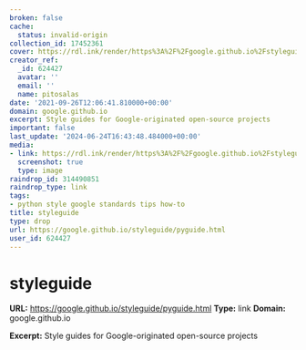 ```yaml
---
broken: false
cache:
  status: invalid-origin
collection_id: 17452361
cover: https://rdl.ink/render/https%3A%2F%2Fgoogle.github.io%2Fstyleguide%2Fpyguide.html
creator_ref:
  _id: 624427
  avatar: ''
  email: ''
  name: pitosalas
date: '2021-09-26T12:06:41.810000+00:00'
domain: google.github.io
excerpt: Style guides for Google-originated open-source projects
important: false
last_update: '2024-06-24T16:43:48.484000+00:00'
media:
- link: https://rdl.ink/render/https%3A%2F%2Fgoogle.github.io%2Fstyleguide%2Fpyguide.html
  screenshot: true
  type: image
raindrop_id: 314490851
raindrop_type: link
tags:
- python style google standards tips how-to
title: styleguide
type: drop
url: https://google.github.io/styleguide/pyguide.html
user_id: 624427
---
```


# styleguide

**URL:** https://google.github.io/styleguide/pyguide.html
**Type:** link
**Domain:** google.github.io

**Excerpt:** Style guides for Google-originated open-source projects
